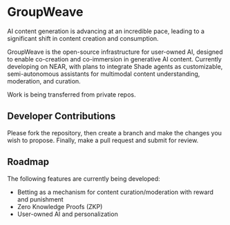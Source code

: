 # GroupWeave

AI content generation is advancing at an incredible pace, leading to a significant shift in content creation and consumption.

GroupWeave is the open-source infrastructure for user-owned AI, designed to enable co-creation and co-immersion in generative AI content. Currently developing on NEAR, with plans to integrate Shade agents as customizable, semi-autonomous assistants for multimodal content understanding, moderation, and curation.

Work is being transferred from private repos.

## Developer Contributions

Please fork the repository, then create a branch and make the changes you wish to propose. Finally, make a pull request and submit for review.

## Roadmap

The following features are currently being developed:

*   Betting as a mechanism for content curation/moderation with reward and punishment
*   Zero Knowledge Proofs (ZKP)
*   User-owned AI and personalization
